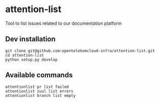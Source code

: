# attention-list
Tool to list issues related to our documentation platform

## Dev installation

```
git clone git@github.com:opentelekomcloud-infra/attention-list.git
cd attention-list
python setup.py develop
```

## Available commands

```
attentionlist pr list failed
attentionlist zuul list errors
attentionlist branch list empty
```
